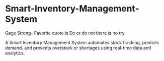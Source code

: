 # Smart-Inventory-Management-System
Gage Strong- Favorite quote is Do or do not there is no try

A Smart Inventory Management System automates stock tracking, predicts demand, and prevents overstock or shortages using real-time data and analytics.
